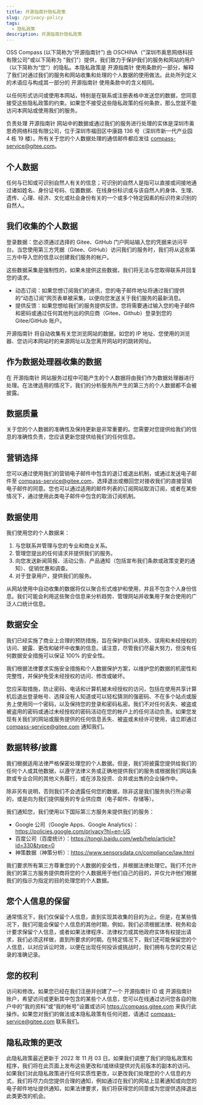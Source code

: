 ```yaml
---
title: 开源指南针隐私政策
slug: /privacy-policy
tags:
  - 隐私政策
description: 开源指南针隐私政策
---
```


OSS Compass (以下简称为“开源指南针”) 由 OSCHINA（"深圳市奥思网络科技有限公司"或以下简称为 "我们"）提供，我们致力于保护我们的服务和网站的用户（以下简称为“您”）的隐私。本隐私政策是 开源指南针 使用条款的一部分，解释了我们对通过我们的服务和网站收集和处理的个人数据的使用做法。此处所列定义的术语应与构成其一部分的 开源指南针 使用条款中的含义相同。

以任何形式访问或使用本网站，特别是在联系或注册表格中发送您的数据，您同意接受这些隐私政策的约束。如果您不接受这些隐私政策的任何条款，那么您就不能访问本网站或使用我们的服务。

负责处理 开源指南针 网站中的数据或通过我们的服务进行处理的实体是深圳市奥思奇网络科技有限公司，位于深圳市福田区中康路 136 号（深圳市新一代产业园 4 栋 19 楼）。所有关于您的个人数据处理的通信邮件都应发往 compass-service@gitee.com。

## 个人数据

任何与已知或可识别自然人有关的信息；可识别的自然人是指可以直接或间接地通过诸如姓名、身份证号码、位置数据、在线身份标识或与该自然人的身体、生理、遗传、心理、经济、文化或社会身份有关的一个或多个特定因素的标识符来识别的自然人。

## 我们收集的个人数据

登录数据：您必须通过选择的 Gitee、GitHub 门户网站输入您的凭据来访问平台。当您使用第三方凭据（Gitee、GitHub）访问我们的服务时，我们将从这些第三方中导入您的信息以创建我们服务的帐户。

这些数据采集是强制性的，如果未提供这些数据，我们将无法与您取得联系并回复您的请求。

- 动态订阅：如果您想订阅我们的通讯，您的电子邮件地址将通过我们提供的“动态订阅”网页表单被采集，以便向您发送关于我们服务的最新消息。
- 提供反馈：如果您想给我们的服务提供反馈，您将需要通过输入您的电子邮件和密码或通过任何其他列出的供应商（Gitee、Github）登录到您的 Gitee/GitHub 账户。

开源指南针 将自动收集有关您浏览网站的数据，如您的 IP 地址、您使用的浏览器、您访问本网站时的来源网址以及您离开网站时的跳转网址。

## 作为数据处理器收集的数据

在 开源指南针 网站服务过程中可能产生的个人数据将由我们作为数据处理器进行处理。在法律适用的情况下，我们的分析服务所产生的第三方的个人数据都不会被披露。

## 数据质量

关于您的个人数据的准确性及保持更新是非常重要的。您需要对您提供给我们的信息的准确性负责，您应该更新您提供给我们的任何信息。

## 营销选择

您可以通过使用我们的营销电子邮件中包含的退订或退出机制，或通过发送电子邮件至 compass-service@gitee.com，选择退出或撤回您对接收我们的直接营销电子邮件的同意。您也可以通过适用的邮件列表的订阅网站取消订阅，或者在某些情况下，通过使用此类电子邮件中包含的取消订阅机制。

## 数据使用

我们使用您的个人数据来：

1. 与您联系并管理与您的专业和商业关系。
2. 管理您提出的任何请求并提供我们的服务。
3. 向您发送新闻简报、活动公告、产品通知（包括宣布我们条款或政策变更的通知）、促销优惠和调查。
4. 对于登录用户，提供我们的服务。

从网站使用中自动收集的数据将仅以聚合形式维护和使用，并且不包含个人身份信息。我们可能会利用这些聚合信息来分析趋势、管理网站并收集用于聚合使用的广泛人口统计信息。

## 数据安全

我们已经实施了商业上合理的预防措施，旨在保护我们从损失、误用和未经授权的访问、披露、更改和破坏中收集的信息。请注意，尽管我们尽最大努力，但没有任何数据安全措施可以保证 100% 的安全性。

我们根据法律要求实施安全措施和个人数据保护方案，以维护您的数据的机密性和完整性，并保护免受未经授权的访问、修改或破坏。

您应采取措施，防止密码、电话和计算机被未经授权的访问，包括在使用共享计算机后退出登录帐号、选择没有人知道或可以轻松猜测的强密码、不在多个站点或服务上使用同一个密码，以及保持您的登录和密码私密。我们不对任何丢失、被盗或被盗用的密码或通过未经授权的密码活动在您的帐户上的任何活动负责。如果您发现有关我们的网站或服务提供的任何信息丢失、被盗或未经许可使用，请立即通过 compass-service@gitee.com 通知我们。

## 数据转移/披露

我们根据适用法律严格保密处理您的个人数据。但是，我们将披露您提供给我们的任何个人或其他数据，以遵守法律义务或正确地提供我们的服务或根据我们网站条款或专业合同的其他义务履行，或在涉及投资、合并或出售的企业操作中。

除非另有说明，否则我们不会透露任何您的数据，除非这是我们服务执行所必需的，或是向为我们提供服务的专业供应商（电子邮件、存储等）。

我们通知您，我们使用以下国际第三方服务来提供我们的服务：

- Google 公司（Google Apps、Google Analytics）：<https://policies.google.com/privacy?hl=en-US>
- 百度公司（百度统计）：<https://tongji.baidu.com/web/help/article?id=330&type=0>
- 神策数据（神策分析）：<https://www.sensorsdata.cn/compliance/law.html>

我们要求所有第三方尊重您的个人数据的安全性，并根据法律处理它。我们不允许我们的第三方服务提供商将您的个人数据用于他们自己的目的，并仅允许他们根据我们的指示为指定的目的处理您的个人数据。

## 您个人信息的保留

通常情况下，我们仅保留个人信息，直到实现其收集的目的为止。但是，在某些情况下，我们可能会保留个人信息的其他时期，例如，我们必须根据法律、税务和会计要求保留个人信息，或者如果法律程序、法律权力或其他政府实体有权提出请求，我们必须这样做，直到所要求的时期。在特定情况下，我们还可能保留您的个人信息，以对应诉讼时效，以便在出现任何投诉或挑战时，我们拥有与您的交易记录的准确记录。

## 您的权利

访问和修改。如果您已经在我们注册并创建了一个 开源指南针 ID 或 开源指南针 账户，希望访问或更新其中包含的某些个人信息，您可以在线通过访问您各自的账户中的“我的资料”或“我的帐号”设置或访问 <https://compass.gitee.com> 来执行此操作。如果您对我们的做法或本隐私政策有任何问题，请通过 compass-service@gitee.com 联系我们。

## 隐私政策的更改

此隐私政策最近更新于 2022 年 11 月 03 日。如果我们调整了我们的隐私政策和程序，我们将在此页面上发布这些更改和/或继续提供对先前版本的副本的访问。如果我们对此隐私政策进行任何实质性更改，以更改我们处理您的个人信息的方式，我们将尽力向您提供合理的通知，例如通过在我们的网站上显著通知或向您的电子邮件地址提供通知，如果法律要求，我们将获得您的同意或为您提供选择退出此类更改的机会。
